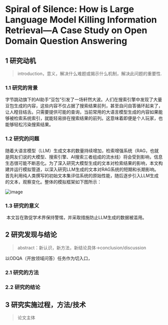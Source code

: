 # Spiral of Silence: How is Large Language Model Killing Information Retrieval—A Case Study on Open Domain Question Answering

## 1 研究动机

> introduction，意义，解决什么难题或揭示什么机制，解决此问题的重要性.

### 1.1 研究的背景

​	字节跳动旗下的AI助手“豆包”引发了一场轩然大波。人们在搜索引擎中发现了大量豆包生成的内容，这些内容不仅占据了搜索结果前列，甚至自问自答循环起来了，让人瞠目结舌。只需要提供可能的查询，当前常用的大语言模型生成的内容如果能够被检索系统索引，就能轻易排在搜索结果的前列。这意味着即便是个人玩家，也能够轻松污染搜索结果。



### 1.2 研究的问题

​	随着大语言模型（LLM）生成文本的数量持续增加，检索增强系统（RAG，也就是网友们说的大模型、搜索引擎、AI搜索三者组成的流水线）将会受到影响，信息生态很可能不断恶化。为了深入研究大模型生成的文本对检索结果的影响，本文构建并运行模拟管道，以深入研究LLM生成的文本对RAG系统的短期和长期影响。首先利用纯人类撰写的初始文本集评估系统的原始性能，随后逐步引入LLM生成的文本，观察变化。整体的模拟框架如下图所示：

![image](https://github.com/user-attachments/assets/17490bc1-83cf-478a-bba0-818d1aa789cf)


### 1.3 研究的意义

​	本文旨在敦促学术界保持警惕，并采取措施防止LLM生成的数据被滥用。



## 2 研究发现与结论

> abstract：新认识，新方法，新结论具体→conclusion/discussion

以ODQA（开放领域问答）任务作为切入口，

### 2.1 研究的方法

### 2.2 研究的结论





## 3 研究实施过程，方法/技术

> 论文主体


